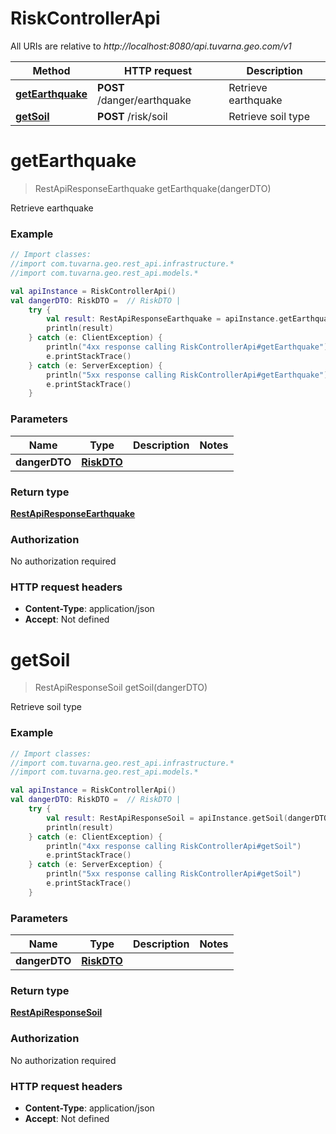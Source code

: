# RiskControllerApi

All URIs are relative to *http://localhost:8080/api.tuvarna.geo.com/v1*

 Method                                                  | HTTP request                | Description
---------------------------------------------------------|-----------------------------|---------------------
 [**getEarthquake**](RiskControllerApi.md#getEarthquake) | **POST** /danger/earthquake | Retrieve earthquake
 [**getSoil**](RiskControllerApi.md#getSoil)             | **POST** /risk/soil         | Retrieve soil type

<a id="getEarthquake"></a>

# **getEarthquake**

> RestApiResponseEarthquake getEarthquake(dangerDTO)

Retrieve earthquake

### Example

```kotlin
// Import classes:
//import com.tuvarna.geo.rest_api.infrastructure.*
//import com.tuvarna.geo.rest_api.models.*

val apiInstance = RiskControllerApi()
val dangerDTO: RiskDTO =  // RiskDTO |
    try {
        val result: RestApiResponseEarthquake = apiInstance.getEarthquake(dangerDTO)
        println(result)
    } catch (e: ClientException) {
        println("4xx response calling RiskControllerApi#getEarthquake")
        e.printStackTrace()
    } catch (e: ServerException) {
        println("5xx response calling RiskControllerApi#getEarthquake")
        e.printStackTrace()
    }
```

### Parameters

 Name          | Type                      | Description | Notes
---------------|---------------------------|-------------|-------
 **dangerDTO** | [**RiskDTO**](RiskDTO.md) |             |

### Return type

[**RestApiResponseEarthquake**](RestApiResponseEarthquake.md)

### Authorization

No authorization required

### HTTP request headers

- **Content-Type**: application/json
- **Accept**: Not defined

<a id="getSoil"></a>

# **getSoil**

> RestApiResponseSoil getSoil(dangerDTO)

Retrieve soil type

### Example

```kotlin
// Import classes:
//import com.tuvarna.geo.rest_api.infrastructure.*
//import com.tuvarna.geo.rest_api.models.*

val apiInstance = RiskControllerApi()
val dangerDTO: RiskDTO =  // RiskDTO |
    try {
        val result: RestApiResponseSoil = apiInstance.getSoil(dangerDTO)
        println(result)
    } catch (e: ClientException) {
        println("4xx response calling RiskControllerApi#getSoil")
        e.printStackTrace()
    } catch (e: ServerException) {
        println("5xx response calling RiskControllerApi#getSoil")
        e.printStackTrace()
    }
```

### Parameters

 Name          | Type                      | Description | Notes
---------------|---------------------------|-------------|-------
 **dangerDTO** | [**RiskDTO**](RiskDTO.md) |             |

### Return type

[**RestApiResponseSoil**](RestApiResponseSoil.md)

### Authorization

No authorization required

### HTTP request headers

- **Content-Type**: application/json
- **Accept**: Not defined

